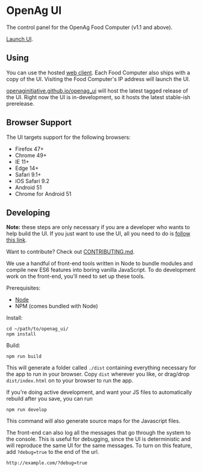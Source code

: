 OpenAg UI
=========

The control panel for the OpenAg Food Computer (v1.1 and above).

[Launch UI](http://openaginitiative.github.io/openag_ui/).


Using
-----

You can use the hosted [web client](http://openaginitiative.github.io/openag_ui/). Each Food Computer also ships with a copy of the UI. Visiting the Food Computer's IP address will launch the UI.

[openaginitiative.github.io/openag_ui](http://openaginitiative.github.io/openag_ui/) will host the latest tagged release of the UI. Right now the UI is in-development, so it hosts the latest stable-ish prerelease.


Browser Support
---------------

The UI targets support for the following browsers:

- Firefox 47+
- Chrome 49+
- IE 11+
- Edge 14+
- Safari 9.1+
- iOS Safari 9.2
- Android 51
- Chrome for Android 51


Developing
----------

**Note:** these steps are only necessary if you are a developer who wants to help build the UI. If you just want to use the UI, all you need to do is [follow this link](http://openaginitiative.github.io/openag_ui/).

Want to contribute? Check out [CONTRIBUTING.md](https://github.com/OpenAgInitiative/openag-ui/blob/master/CONTRIBUTING.md).

We use a handful of front-end tools written in Node to bundle modules and compile new ES6 features into boring vanilla JavaScript. To do development work on the front-end, you'll need to set up these tools.

Prerequisites:

- [Node](http://nodejs.org)
- NPM (comes bundled with Node)

Install:

    cd ~/path/to/openag_ui/
    npm install

Build:

    npm run build

This will generate a folder called `./dist` containing everything necessary for the app to run in your browser. Copy `dist` wherever you like, or drag/drop `dist/index.html` on to your browser to run the app.

If you're doing active development, and want your JS files to automatically rebuild after you save, you can run

    npm run develop

This command will also generate source maps for the Javascript files.

The front-end can also log all the messages that go through the system to the console. This is useful for debugging, since the UI is deterministic and will reproduce the same UI for the same messages. To turn on this feature, add `?debug=true` to the end of the url.

    http://example.com/?debug=true